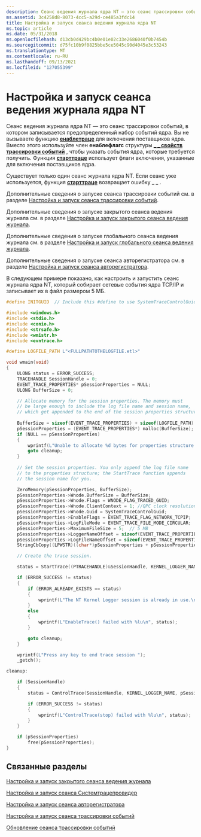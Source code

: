 ```yaml
---
description: Сеанс ведения журнала ядра NT — это сеанс трассировки событий, в котором записывается предопределенный набор событий ядра.
ms.assetid: 3c4258d8-8073-4cc5-a29d-ce485a3fdc14
title: Настройка и запуск сеанса ведения журнала ядра NT
ms.topic: article
ms.date: 05/31/2018
ms.openlocfilehash: d13cb0d429bc4b0e01e02c33e2686040f0b7454b
ms.sourcegitcommit: d75fc10b9f0825bbe5ce5045c90d4045e3c53243
ms.translationtype: MT
ms.contentlocale: ru-RU
ms.lasthandoff: 09/13/2021
ms.locfileid: "127055399"
---
```

# <a name="configuring-and-starting-the-nt-kernel-logger-session"></a>Настройка и запуск сеанса ведения журнала ядра NT

Сеанс ведения журнала ядра NT — это сеанс трассировки событий, в котором записывается предопределенный набор событий ядра. Вы не вызываете функцию [**енаблетраце**](/windows/win32/api/evntrace/nf-evntrace-enabletrace) для включения поставщиков ядра. Вместо этого используйте член **енаблефлагс** структуры [**\_ \_ свойств трассировки событий**](/windows/win32/api/evntrace/ns-evntrace-event_trace_properties) , чтобы указать события ядра, которые требуется получить. Функция [**старттраце**](/windows/win32/api/evntrace/nf-evntrace-starttracea) использует флаги включения, указанные для включения поставщиков ядра.

Существует только один сеанс журнала ядра NT. Если сеанс уже используется, функция [**старттраце**](/windows/win32/api/evntrace/nf-evntrace-starttracea) возвращает ошибку \_ \_ .

Дополнительные сведения о запуске сеанса трассировки событий см. в разделе [Настройка и запуск сеанса трассировки событий](configuring-and-starting-an-event-tracing-session.md).

Дополнительные сведения о запуске закрытого сеанса ведения журнала см. в разделе [Настройка и запуск закрытого сеанса ведения журнала](configuring-and-starting-a-private-logger-session.md).

Дополнительные сведения о запуске глобального сеанса ведения журнала см. в разделе [Настройка и запуск глобального сеанса ведения журнала](configuring-and-starting-the-global-logger-session.md).

Дополнительные сведения о запуске сеанса авторегистратора см. в разделе [Настройка и запуск сеанса авторегистратора](configuring-and-starting-an-autologger-session.md).

В следующем примере показано, как настроить и запустить сеанс журнала ядра NT, который собирает сетевые события ядра TCP/IP и записывает их в файл размером 5 МБ.


```C++
#define INITGUID  // Include this #define to use SystemTraceControlGuid in Evntrace.h.

#include <windows.h>
#include <stdio.h>
#include <conio.h>
#include <strsafe.h>
#include <wmistr.h>
#include <evntrace.h>

#define LOGFILE_PATH L"<FULLPATHTOTHELOGFILE.etl>"

void wmain(void)
{
    ULONG status = ERROR_SUCCESS;
    TRACEHANDLE SessionHandle = 0;
    EVENT_TRACE_PROPERTIES* pSessionProperties = NULL;
    ULONG BufferSize = 0;

    // Allocate memory for the session properties. The memory must
    // be large enough to include the log file name and session name,
    // which get appended to the end of the session properties structure.
    
    BufferSize = sizeof(EVENT_TRACE_PROPERTIES) + sizeof(LOGFILE_PATH) + sizeof(KERNEL_LOGGER_NAME);
    pSessionProperties = (EVENT_TRACE_PROPERTIES*) malloc(BufferSize);    
    if (NULL == pSessionProperties)
    {
        wprintf(L"Unable to allocate %d bytes for properties structure.\n", BufferSize);
        goto cleanup;
    }
    
    // Set the session properties. You only append the log file name
    // to the properties structure; the StartTrace function appends
    // the session name for you.

    ZeroMemory(pSessionProperties, BufferSize);
    pSessionProperties->Wnode.BufferSize = BufferSize;
    pSessionProperties->Wnode.Flags = WNODE_FLAG_TRACED_GUID;
    pSessionProperties->Wnode.ClientContext = 1; //QPC clock resolution
    pSessionProperties->Wnode.Guid = SystemTraceControlGuid; 
    pSessionProperties->EnableFlags = EVENT_TRACE_FLAG_NETWORK_TCPIP;
    pSessionProperties->LogFileMode = EVENT_TRACE_FILE_MODE_CIRCULAR;
    pSessionProperties->MaximumFileSize = 5;  // 5 MB
    pSessionProperties->LoggerNameOffset = sizeof(EVENT_TRACE_PROPERTIES);
    pSessionProperties->LogFileNameOffset = sizeof(EVENT_TRACE_PROPERTIES) + sizeof(KERNEL_LOGGER_NAME); 
    StringCbCopy((LPWSTR)((char*)pSessionProperties + pSessionProperties->LogFileNameOffset), sizeof(LOGFILE_PATH), LOGFILE_PATH);

    // Create the trace session.

    status = StartTrace((PTRACEHANDLE)&SessionHandle, KERNEL_LOGGER_NAME, pSessionProperties);

    if (ERROR_SUCCESS != status)
    {
        if (ERROR_ALREADY_EXISTS == status)
        {
            wprintf(L"The NT Kernel Logger session is already in use.\n");
        }
        else
        {
            wprintf(L"EnableTrace() failed with %lu\n", status);
        }

        goto cleanup;
    }

    wprintf(L"Press any key to end trace session ");
    _getch();

cleanup:

    if (SessionHandle)
    {
        status = ControlTrace(SessionHandle, KERNEL_LOGGER_NAME, pSessionProperties, EVENT_TRACE_CONTROL_STOP);

        if (ERROR_SUCCESS != status)
        {
            wprintf(L"ControlTrace(stop) failed with %lu\n", status);
        }
    }

    if (pSessionProperties)
        free(pSessionProperties);
}
```



## <a name="related-topics"></a>Связанные разделы

<dl> <dt>

[Настройка и запуск закрытого сеанса ведения журнала](configuring-and-starting-a-private-logger-session.md)
</dt> <dt>

[Настройка и запуск сеанса Системтрацепровидер](configuring-and-starting-a-systemtraceprovider-session.md)
</dt> <dt>

[Настройка и запуск сеанса авторегистратора](configuring-and-starting-an-autologger-session.md)
</dt> <dt>

[Настройка и запуск сеанса трассировки событий](configuring-and-starting-an-event-tracing-session.md)
</dt> <dt>

[Обновление сеанса трассировки событий](updating-an-event-tracing-session.md)
</dt> </dl>

 

 
